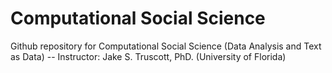 # Computational Social Science
Github repository for Computational Social Science (Data Analysis and Text as Data) -- Instructor: Jake S. Truscott, PhD. (University of Florida)
